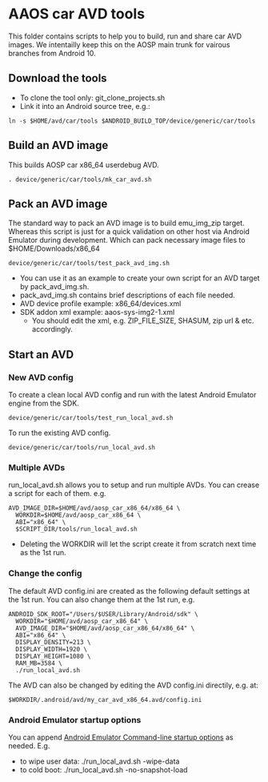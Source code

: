 # AAOS car AVD tools
This folder contains scripts to help you to build, run and share car AVD images. We intentailly keep this on the AOSP main trunk for vairous branches from Android 10.

## Download the tools
- To clone the tool only: git_clone_projects.sh
- Link it into an Android source tree, e.g.:
```
ln -s $HOME/avd/car/tools $ANDROID_BUILD_TOP/device/generic/car/tools
```

## Build an AVD image
This builds AOSP car x86_64 userdebug AVD.
```
. device/generic/car/tools/mk_car_avd.sh
```

## Pack an AVD image
The standard way to pack an AVD image is to build emu_img_zip target. Whereas this script is just for a quick validation on other host via Android Emulator during development. Which can pack necessary image files to $HOME/Downloads/x86_64
```
device/generic/car/tools/test_pack_avd_img.sh
```
* You can use it as an example to create your own script for an AVD target by pack_avd_img.sh.
* pack_avd_img.sh contains brief descriptions of each file needed.
* AVD device profile example: x86_64/devices.xml
* SDK addon xml example: aaos-sys-img2-1.xml
  * You should edit the xml, e.g. ZIP_FILE_SIZE, SHASUM, zip url & etc. accordingly.

## Start an AVD

### New AVD config
To create a clean local AVD config and run with the latest Android Emulator engine from the SDK.
```
device/generic/car/tools/test_run_local_avd.sh
```

To run the existing AVD config.
```
device/generic/car/tools/run_local_avd.sh
```

### Multiple AVDs
run_local_avd.sh allows you to setup and run multiple AVDs. You can crease a script for each of them. e.g.
```
AVD_IMAGE_DIR=$HOME/avd/aosp_car_x86_64/x86_64 \
  WORKDIR=$HOME/avd/aosp_car_x86_64 \
  ABI="x86_64" \
  $SCRIPT_DIR/tools/run_local_avd.sh
```
* Deleting the WORKDIR will let the script create it from scratch next time as the 1st run.

### Change the config
The default AVD config.ini are created as the following default settings at the 1st run. You can also change them at the 1st run, e.g.
```
ANDROID_SDK_ROOT="/Users/$USER/Library/Android/sdk" \
  WORKDIR="$HOME/avd/aosp_car_x86_64" \
  AVD_IMAGE_DIR="$HOME/avd/aosp_car_x86_64/x86_64" \
  ABI="x86_64" \
  DISPLAY_DENSITY=213 \
  DISPLAY_WIDTH=1920 \
  DISPLAY_HEIGHT=1080 \
  RAM_MB=3584 \
  ./run_local_avd.sh
```

The AVD can also be changed by editing the AVD config.ini directily, e.g. at:
```
$WORKDIR/.android/avd/my_car_avd_x86_64.avd/config.ini
```

### Android Emulator startup options
You can append [Android Emulator Command-line startup options](https://developer.android.com/studio/run/emulator-commandline#common) as needed. E.g.
  * to wipe user data:  ./run_local_avd.sh -wipe-data
  * to cold boot: ./run_local_avd.sh -no-snapshot-load
